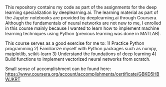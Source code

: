 This repository contains my code as part of the assignments for the deep learning specialization by deeplearning.ai. The learning material as part of the Jupyter notebooks are provided by deeplearning.ai through Coursera. Although the fundamentals of neural networks are not new to me, I enrolled in this course mainly because I wanted to learn how to implement machine learning techniques using Python (previous learning was done in MATLAB). 

This course serves as a good exercise for me to: 1) Practice Python programming 2) Familiarize myself with Python packages such as numpy, matplotlib, scikit-learn 3) Understand the foundations of deep learning 4) Build functions to implement vectorized neural networks from scratch.

Small sense of accomplishment can be found here: https://www.coursera.org/account/accomplishments/certificate/GBKD5HBWJKRT
